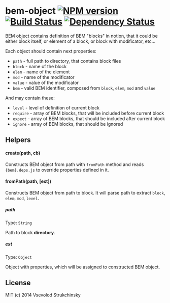 # bem-object [![NPM version][npm-image]][npm-url] [![Build Status][travis-image]][travis-url] [![Dependency Status][depstat-image]][depstat-url]

BEM object contains definition of BEM "blocks" in notion, that it could be either block itself, or element of a block, or block with modificator, etc...

Each object should contain next properties:

 * `path` - full path to directory, that contains block files
 * `block` - name of the block
 * `elem` - name of the element
 * `mod` - name of the modificator
 * `value` - value of the modificator
 * `bem` - valid BEM identifier, composed from `block`, `elem`, `mod` and `value`

And may contain these:

* `level` - level of definition of current block
* `require` - array of BEM blocks, that will be included before current block
* `expect` - array of BEM blocks, that should be included after current block
* `ignore` - array of BEM blocks, that should be ignored

## Helpers

#### create(path, cb)

Constructs BEM object from path with `fromPath` method and reads `{bem}.deps.js` to override properties defined in it.

#### fromPath(path, [ext])

Constructs BEM object from path to block. It will parse path to extract `block`, `elem`, `mod`, `level`.

##### path
Type: `String`

Path to block __directory__.

##### ext
Type: `Object`

Object with properties, which will be assigned to constructed BEM object.

## License

MIT (c) 2014 Vsevolod Strukchinsky

[npm-url]: https://npmjs.org/package/bem-object
[npm-image]: https://badge.fury.io/js/bem-object.png

[travis-url]: http://travis-ci.org/floatdrop/bem-object
[travis-image]: https://travis-ci.org/floatdrop/bem-object.png?branch=master

[depstat-url]: https://david-dm.org/floatdrop/bem-object
[depstat-image]: https://david-dm.org/floatdrop/bem-object.png?theme=shields.io
